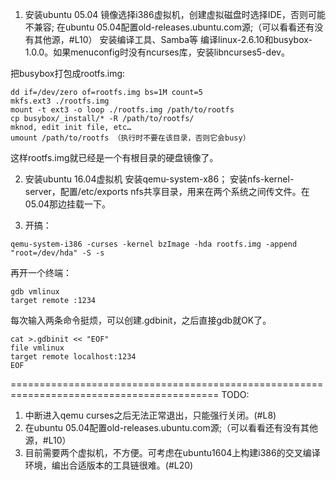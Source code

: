1. 安装ubuntu 05.04
镜像选择i386虚拟机，创建虚拟磁盘时选择IDE，否则可能不兼容;
在ubuntu 05.04配置old-releases.ubuntu.com源;（可以看看还有没有其他源，#L10）
安装编译工具、Samba等
编译linux-2.6.10和busybox-1.0.0。如果menuconfig时没有ncurses库，安装libncurses5-dev。

把busybox打包成rootfs.img:
```
dd if=/dev/zero of=rootfs.img bs=1M count=5
mkfs.ext3 ./rootfs.img
mount -t ext3 -o loop ./rootfs.img /path/to/rootfs
cp busybox/_install/* -R /path/to/rootfs/
mknod, edit init file, etc…
umount /path/to/rootfs （执行时不要在该目录，否则它会busy）
```
这样rootfs.img就已经是一个有根目录的硬盘镜像了。

2. 安装ubuntu 16.04虚拟机
安装qemu-system-x86；
安装nfs-kernel-server，配置/etc/exports nfs共享目录，用来在两个系统之间传文件。在05.04那边挂载一下。

3. 开搞：
```
qemu-system-i386 -curses -kernel bzImage -hda rootfs.img -append "root=/dev/hda" -S -s
```

再开一个终端：
```
gdb vmlinux
target remote :1234
```

每次输入两条命令挺烦，可以创建.gdbinit，之后直接gdb就OK了。
```
cat >.gdbinit << "EOF"
file vmlinux
target remote localhost:1234
EOF
```

==========================================================================================
TODO:
1. 中断进入qemu curses之后无法正常退出，只能强行关闭。(#L8)
2. 在ubuntu 05.04配置old-releases.ubuntu.com源;（可以看看还有没有其他源，#L10）
3. 目前需要两个虚拟机，不方便。可考虑在ubuntu1604上构建i386的交叉编译环境，编出合适版本的工具链很难。(#L20)
